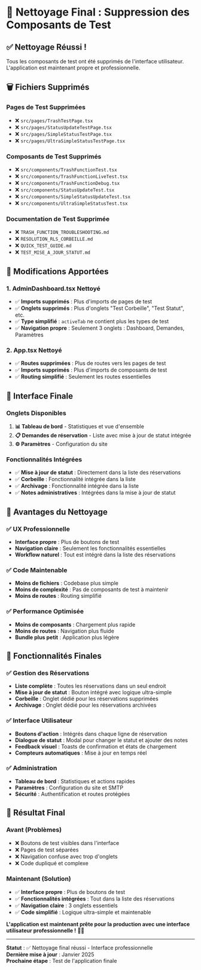 # 🧹 Nettoyage Final : Suppression des Composants de Test

## ✅ **Nettoyage Réussi !**

Tous les composants de test ont été supprimés de l'interface utilisateur. L'application est maintenant propre et professionnelle.

## 🗑️ **Fichiers Supprimés**

### **Pages de Test Supprimées**
- ❌ `src/pages/TrashTestPage.tsx`
- ❌ `src/pages/StatusUpdateTestPage.tsx`
- ❌ `src/pages/SimpleStatusTestPage.tsx`
- ❌ `src/pages/UltraSimpleStatusTestPage.tsx`

### **Composants de Test Supprimés**
- ❌ `src/components/TrashFunctionTest.tsx`
- ❌ `src/components/TrashFunctionLiveTest.tsx`
- ❌ `src/components/TrashFunctionDebug.tsx`
- ❌ `src/components/StatusUpdateTest.tsx`
- ❌ `src/components/SimpleStatusUpdateTest.tsx`
- ❌ `src/components/UltraSimpleStatusTest.tsx`

### **Documentation de Test Supprimée**
- ❌ `TRASH_FUNCTION_TROUBLESHOOTING.md`
- ❌ `RESOLUTION_RLS_CORBEILLE.md`
- ❌ `QUICK_TEST_GUIDE.md`
- ❌ `TEST_MISE_A_JOUR_STATUT.md`

## 🔧 **Modifications Apportées**

### **1. AdminDashboard.tsx Nettoyé**
- ✅ **Imports supprimés** : Plus d'imports de pages de test
- ✅ **Onglets supprimés** : Plus d'onglets "Test Corbeille", "Test Statut", etc.
- ✅ **Type simplifié** : `activeTab` ne contient plus les types de test
- ✅ **Navigation propre** : Seulement 3 onglets : Dashboard, Demandes, Paramètres

### **2. App.tsx Nettoyé**
- ✅ **Routes supprimées** : Plus de routes vers les pages de test
- ✅ **Imports supprimés** : Plus d'imports de composants de test
- ✅ **Routing simplifié** : Seulement les routes essentielles

## 🎯 **Interface Finale**

### **Onglets Disponibles**
1. **📊 Tableau de bord** - Statistiques et vue d'ensemble
2. **📋 Demandes de réservation** - Liste avec mise à jour de statut intégrée
3. **⚙️ Paramètres** - Configuration du site

### **Fonctionnalités Intégrées**
- ✅ **Mise à jour de statut** : Directement dans la liste des réservations
- ✅ **Corbeille** : Fonctionnalité intégrée dans la liste
- ✅ **Archivage** : Fonctionnalité intégrée dans la liste
- ✅ **Notes administratives** : Intégrées dans la mise à jour de statut

## 🎉 **Avantages du Nettoyage**

### **✅ UX Professionnelle**
- **Interface propre** : Plus de boutons de test
- **Navigation claire** : Seulement les fonctionnalités essentielles
- **Workflow naturel** : Tout est intégré dans la liste des réservations

### **✅ Code Maintenable**
- **Moins de fichiers** : Codebase plus simple
- **Moins de complexité** : Pas de composants de test à maintenir
- **Moins de routes** : Routing simplifié

### **✅ Performance Optimisée**
- **Moins de composants** : Chargement plus rapide
- **Moins de routes** : Navigation plus fluide
- **Bundle plus petit** : Application plus légère

## 🚀 **Fonctionnalités Finales**

### **✅ Gestion des Réservations**
- **Liste complète** : Toutes les réservations dans un seul endroit
- **Mise à jour de statut** : Bouton intégré avec logique ultra-simple
- **Corbeille** : Onglet dédié pour les réservations supprimées
- **Archivage** : Onglet dédié pour les réservations archivées

### **✅ Interface Utilisateur**
- **Boutons d'action** : Intégrés dans chaque ligne de réservation
- **Dialogue de statut** : Modal pour changer le statut et ajouter des notes
- **Feedback visuel** : Toasts de confirmation et états de chargement
- **Compteurs automatiques** : Mise à jour en temps réel

### **✅ Administration**
- **Tableau de bord** : Statistiques et actions rapides
- **Paramètres** : Configuration du site et SMTP
- **Sécurité** : Authentification et routes protégées

## 🎯 **Résultat Final**

### **Avant (Problèmes)**
- ❌ Boutons de test visibles dans l'interface
- ❌ Pages de test séparées
- ❌ Navigation confuse avec trop d'onglets
- ❌ Code dupliqué et complexe

### **Maintenant (Solution)**
- ✅ **Interface propre** : Plus de boutons de test
- ✅ **Fonctionnalités intégrées** : Tout dans la liste des réservations
- ✅ **Navigation claire** : 3 onglets essentiels
- ✅ **Code simplifié** : Logique ultra-simple et maintenable

**L'application est maintenant prête pour la production avec une interface utilisateur professionnelle !** 🎯✨

---

**Statut** : ✅ Nettoyage final réussi - Interface professionnelle  
**Dernière mise à jour** : Janvier 2025  
**Prochaine étape** : Test de l'application finale
